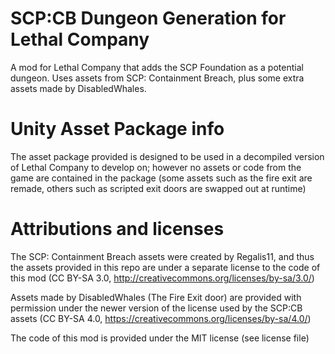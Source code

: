 # SCP:CB Dungeon Generation for Lethal Company
A mod for Lethal Company that adds the SCP Foundation as a potential dungeon. Uses assets from SCP: Containment Breach, plus some extra assets made by DisabledWhales.

# Unity Asset Package info
The asset package provided is designed to be used in a decompiled version of Lethal Company to develop on; however no assets or code from the game are contained in the package (some assets such as the fire exit are remade, others such as scripted exit doors are swapped out at runtime)

# Attributions and licenses
The SCP: Containment Breach assets were created by Regalis11, and thus the assets provided in this repo are under a separate license to the code of this mod (CC BY-SA 3.0, http://creativecommons.org/licenses/by-sa/3.0/)

Assets made by DisabledWhales (The Fire Exit door) are provided with permission under the newer version of the license used by the SCP:CB assets (CC BY-SA 4.0, https://creativecommons.org/licenses/by-sa/4.0/)

The code of this mod is provided under the MIT license (see license file)
